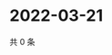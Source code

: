 # 2022-03-21

共 0 条

<!-- BEGIN WEIBO -->
<!-- 最后更新时间 Mon Mar 21 2022 13:01:01 GMT+0800 (China Standard Time) -->

<!-- END WEIBO -->
